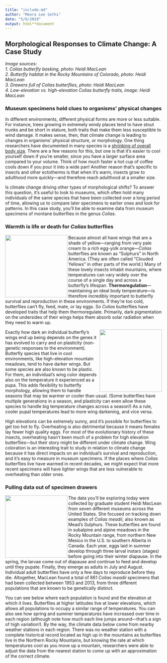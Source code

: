```yaml
---
title: "include.md"
author: "Meera Lee Sethi"
date: "5/6/2019"
output: html**document
---
```


## Morphological Responses to Climate Change: A Case Study
*Image sources:*  
*1. Colias butterfly basking, photo: Heidi MacLean*  
*2. Butterfly habitat in the Rocky Mountains of Colorado, photo: Heidi MacLean*  
*3. Drawers full of Colias butterflies, photo: Heidi MacLean*  
*4. Low-elevation vs. high-elevation Colias butterfly traits, image: Heidi MacLean*   

### Museum specimens hold clues to organisms' physical changes 

In different environments, different physical forms are more or less suitable. For instance, trees growing in extremely windy places tend to have stout trunks and be short in stature, both traits that make them less susceptible to wind damage. It makes sense, then, that climate change is leading to changes in organisms’ physical structure, or morphology. One thing researchers have documented in many species is a [shrinking of overall body size](https://www.scientificamerican.com/article/how-global-warming-is-shrinking-earths-animals/). There are a few reasons for this, but one is that it’s easier to cool yourself down if you’re smaller, since you have a larger surface area compared to your volume. Think of how much faster a hot cup of coffee cools down if you pour it into a wide pan! Another reason that’s specific to insects and other ectotherms is that when it’s warm, insects grow to adulthood more quickly—and therefore reach adulthood at a smaller size.

Is climate change driving other types of morphological shifts? To answer this question, it’s useful to look to museums, which often hold many individuals of the same species that have been collected over a long period of time, allowing us to compare later specimens to earlier ones and look for patterns. In this case study, you’ll be able to examine data from museum specimens of montane butterflies in the genus *Colias*.

### Warmth is life or death for *Colias* butterflies

<p>
<img src="http://faculty.washington.edu/lbuckley/wordpress/wp-content/uploads/2019/05/Colias-basking.png"/, height="200 px", align="left">
</p>

Because almost all have wings that are a shade of yellow—ranging from very pale cream to a rich egg-yolk orange—*Colias* butterflies are known as “Sulphurs” in North America. (They are often called “Clouded Yellows” in other parts of the world.) Many of these lovely insects inhabit mountains, where temperatures can vary widely over the course of a single day and across a butterfly’s lifespan. **Thermoregulation**—maintaining an ideal body temperature—is therefore incredibly important to butterfly survival and reproduction in these environments. If they’re too cold, butterflies can’t fly, feed, mate, or lay eggs. So *Colias* butterflies have developed traits that help them thermoregulate. Primarily, dark pigmentation on the undersides of their wings helps them absorb solar radiation when they need to warm up. 

<p><img src="http://faculty.washington.edu/lbuckley/wordpress/wp-content/uploads/2019/05/RMBL.png"/, height="200 px", align="right">
</p>

Exactly how dark an individual butterfly’s wings end up being depends on the genes it has evolved to carry and on plasticity (non-genetic responses to the environment). Butterfly species that live in cool environments, like high-elevation mountain meadows, tend to have darker wings. But some species are also known to be plastic. For them, an individual’s wing color depends also on the temperature it experienced as a pupa. This adds flexibility to butterfly morphology, allowing them to handle seasons that may be warmer or cooler than usual. (Some butterflies have multiple generations in a season, and plasticity can even allow these species to handle big temperature changes across a season!) As a rule, cooler pupal temperatures lead to more wing darkening, and vice versa. 

High elevations can be extremely sunny, and it’s possible for butterflies to get too hot to fly. Overheating is also detrimental because it means females lay fewer high quality eggs. For most of the evolutionary history of these insects, overheating hasn’t been much of a problem for high elevation butterflies—but their story might be different under climate change. Wing coloration is an interesting trait to study in relation to climate change because it has direct impacts on an individual’s survival and reproduction, and it’s easy to measure in museum specimens. If the places where *Colias* butterflies live have warmed in recent decades, we might expect that more recent specimens will have lighter wings that are less vulnerable to overheating than older ones.  

### Pulling data out of specimen drawers

<p><img src="http://faculty.washington.edu/lbuckley/wordpress/wp-content/uploads/2017/05/colias.jpg"/, height="200 px", align="left">
</p>

The data you’ll be exploring today were collected by graduate student Heidi MacLean from seven different museums across the United States. She focused on tracking down examples of *Colias meadii*, also known as Mead’s Sulphurs. These butterflies are found in subalpine and alpine meadows in the Rocky Mountain range, from northern New Mexico in the U.S. to southern Alberta in Canada. Each year, eggs laid in summer develop through three larval instars (stages) before going into their winter diapause. In the spring, the larvae come out of diapause and continue to feed and develop until they pupate. Finally, they emerge as adults in July and August. Individual adult butterflies have only a few days to reproduce before they die. Altogether, MacLean found a total of 861 *Colias meadii* specimens that had been collected between 1953 and 2013, from three different populations that are known to be genetically distinct. 

<p>You can see below where each population is found and the elevation at which it lives. Butterflies at higher latitudes live at lower elevations, which allows all populations to occupy a similar range of temperatures. You can also see how spring and summer temperatures have increased over time in each region (although note how much each line jumps around—that’s a sign of high variation!). By the way, the climate data below come from nearby weather stations in each region. There was no weather station with a complete historical record located as high up in the mountains as butterflies live in the Northern Rocky Mountains, but knowing the rate at which temperatures cool as you move up a mountain, researchers were able to adjust the data from the nearest station to come up with an approximation of the correct climate.</p> 
